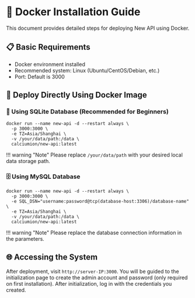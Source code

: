 # 🐳 Docker Installation Guide

This document provides detailed steps for deploying New API using Docker.

## 📋 Basic Requirements

- Docker environment installed
- Recommended system: Linux (Ubuntu/CentOS/Debian, etc.)
- Port: Default is 3000

## 🚢 Deploy Directly Using Docker Image

### 💾 Using SQLite Database (Recommended for Beginners)

```shell
docker run --name new-api -d --restart always \
  -p 3000:3000 \
  -e TZ=Asia/Shanghai \
  -v /your/data/path:/data \
  calciumion/new-api:latest
```

!!! warning "Note"
    Please replace `/your/data/path` with your desired local data storage path.

### 🗄️ Using MySQL Database

```shell
docker run --name new-api -d --restart always \
  -p 3000:3000 \
  -e SQL_DSN="username:password@tcp(database-host:3306)/database-name" \
  -e TZ=Asia/Shanghai \
  -v /your/data/path:/data \
  calciumion/new-api:latest
```

!!! warning "Note"
    Please replace the database connection information in the parameters.

## 🌐 Accessing the System

After deployment, visit `http://server-IP:3000`. You will be guided to the initialization page to create the admin account and password (only required on first installation). After initialization, log in with the credentials you created.
